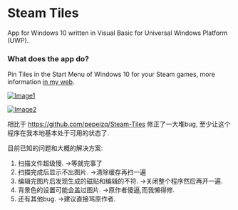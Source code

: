 # Steam Tiles

App for Windows 10 written in Visual Basic for Universal Windows Platform (UWP).

### What does the app do?

Pin Tiles in the Start Menu of Windows 10 for your Steam games, more information [in my web](https://pepeizqapps.com/app/steam-tiles/).

[![Image1](https://i.imgur.com/9t06tOP.png)](https://pepeizqapps.com/app/steam-tiles/)

[![Image2](https://i.imgur.com/ujSnQC4.png)](https://pepeizqapps.com/app/steam-tiles/)


相比于 https://github.com/pepeizq/Steam-Tiles 修正了一大堆bug, 至少让这个程序在我本地基本处于可用的状态了.

目前已知的问题和大概的解决方案:

1. 扫描文件超级慢. ->等就完事了
2. 扫描完成后显示不出图片. ->清除缓存再扫一遍
3. 编辑完图片后发现生成的磁贴和编辑的不符. ->关闭整个程序然后再开一遍.
4. 背景色的设置可能会盖过图片. ->原作者傻逼,而我懒得修.
5. 还有其他bug. ->建议直接骂原作者.
